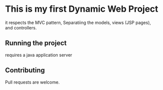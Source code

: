 # This is my first Dynamic Web Project

it respects the MVC pattern, Separatiing the models, views (JSP pages), and controllers. 

## Running the project

requires a java application server


## Contributing

Pull requests are welcome. 
